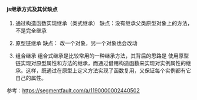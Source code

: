 #### js继承方式及其优缺点
1. 通过构造函数实现继承（类式继承）
缺点：没有继承父类原型对象上的方法，不是完全继承

2. 原型链继承
缺点： 改一个对象，另一个对象也会改动

3. 组合继承
组合式继承是比较常用的一种继承方法，其背后的思路是 使用原型链实现对原型属性和方法的继承，而通过借用构造函数来实现对实例属性的继承。这样，既通过在原型上定义方法实现了函数复用，又保证每个实例都有它自己的属性。

参考：https://segmentfault.com/a/1190000002440502